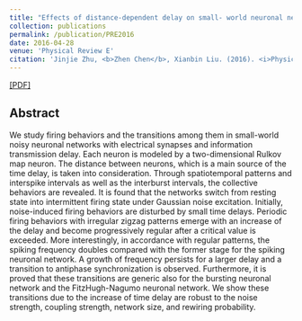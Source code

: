 ```yaml
---
title: "Effects of distance-dependent delay on small- world neuronal networks"
collection: publications
permalink: /publication/PRE2016
date: 2016-04-28
venue: 'Physical Review E'
citation: 'Jinjie Zhu, <b>Zhen Chen</b>, Xianbin Liu. (2016). <i>Physical Review E</i>, 93: 042417.'
---
```



[[PDF]](http://MAGICzhen.github.io/files/PRE2016.pdf)

## Abstract
We study firing behaviors and the transitions among them in small-world noisy neuronal networks with electrical synapses and information transmission delay. Each neuron is modeled by a two-dimensional Rulkov map neuron. The distance between neurons, which is a main source of the time delay, is taken into consideration. Through spatiotemporal patterns and interspike intervals as well as the interburst intervals, the collective behaviors are revealed. It is found that the networks switch from resting state into intermittent firing state under Gaussian noise excitation. Initially, noise-induced firing behaviors are disturbed by small time delays. Periodic firing behaviors with irregular zigzag patterns emerge with an increase of the delay and become progressively regular after a critical value is exceeded. More interestingly, in accordance with regular patterns, the spiking frequency doubles compared with the former stage for the spiking neuronal network. A growth of frequency persists for a larger delay and a transition to antiphase synchronization is observed. Furthermore, it is proved that these transitions are generic also for the bursting neuronal network and the FitzHugh-Nagumo neuronal network. We show these transitions due to the increase of time delay are robust to the noise strength, coupling strength, network size, and rewiring probability.
